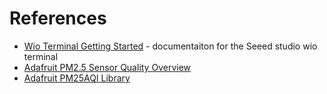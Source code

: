 

# References
- [Wio Terminal Getting Started](https://wiki.seeedstudio.com/Wio-Terminal-Getting-Started/) - documentaiton for the Seeed studio wio terminal
- [Adafruit PM2.5 Sensor Quality Overview](https://learn.adafruit.com/pm25-air-quality-sensor/overview)
- [Adafruit PM25AQI Library](https://github.com/adafruit/Adafruit_PM25AQI)